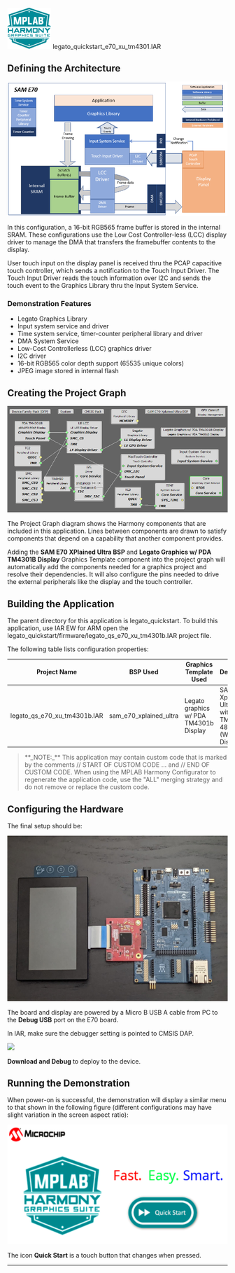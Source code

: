 
![](../../../../docs/images/mhgs.png) legato\_quickstart\_e70\_xu\_tm4301.IAR

Defining the Architecture
-------------------------

![](../../../../docs/html/sam_e70_xu_lcc_tm4301b_arch.png)

In this configuration, a 16-bit RGB565 frame buffer is stored in the internal SRAM. These configurations use the Low Cost Controller-less (LCC) display driver to manage the DMA that transfers the framebuffer contents to the display.

User touch input on the display panel is received thru the PCAP capacitive touch controller, which sends a notification to the Touch Input Driver. The Touch Input Driver reads the touch information over I2C and sends the touch event to the Graphics Library thru the Input System Service.

### Demonstration Features 

* Legato Graphics Library
* Input system service and driver
* Time system service, timer-counter peripheral library and driver
* DMA System Service
* Low-Cost Controllerless (LCC) graphics driver
* I2C driver
* 16-bit RGB565 color depth support (65535 unique colors)
* JPEG image stored in internal flash

Creating the Project Graph
--------------------------

![](../../../../docs/html/sam_e70_xu_lcc_tm4301b_pg.png)

The Project Graph diagram shows the Harmony components that are included in this application. Lines between components are drawn to satisfy components that depend on a capability that another component provides.

Adding the **SAM E70 XPlained Ultra BSP** and **Legato Graphics w/ PDA TM4301B Display** Graphics Template component into the project graph will automatically add the components needed for a graphics project and resolve their dependencies. It will also configure the pins needed to drive the external peripherals like the display and the touch controller.  

Building the Application
------------------------

The parent directory for this application is legato_quickstart. To build this application, use IAR EW for ARM open the legato_quickstart/firmware/legato_qs_e70_xu_tm4301b.IAR project file.

The following table lists configuration properties:  

| Project Name  | BSP Used |Graphics Template Used | Description |
|---------------| ---------|---------------| ---------|
| legato_qs_e70_xu_tm4301b.IAR | sam_e70_xplained_ultra | Legato graphics w/ PDA TM4301b Display | SAM E70 Xplained Ultra board with PDA TM4301B 480x272 (WQVGA) Display |

> \*\*\_NOTE:\_\*\* This application may contain custom code that is marked by the comments // START OF CUSTOM CODE ... and // END OF CUSTOM CODE. When using the MPLAB Harmony Configurator to regenerate the application code, use the "ALL" merging strategy and do not remove or replace the custom code.

Configuring the Hardware
------------------------

The final setup should be: 

![](../../../../docs/html/e70_xu_tm4301b_ssd1963_conf1.png)

The board and display are powered by a Micro B USB A cable from PC to the **Debug USB** port on the E70 board.

In IAR, make sure the debugger setting is pointed to CMSIS DAP.

![](../../../../docs/html/iar_sam_e70_debugger_setup.png)

**Download and Debug** to deploy to the device.

Running the Demonstration
-------------------------

When power-on is successful, the demonstration will display a similar menu to that shown in the following figure (different configurations may have slight variation in the screen aspect ratio):

![](../../../../docs/html/legato_quickstart.png)

The icon **Quick Start** is a touch button that changes when pressed.

* * * * *
